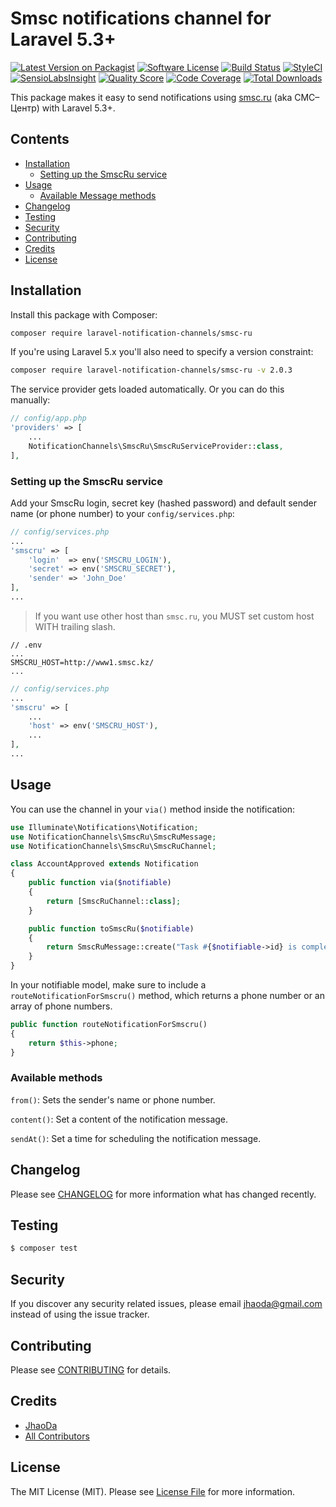 # Smsc notifications channel for Laravel 5.3+

[![Latest Version on Packagist](https://img.shields.io/packagist/v/laravel-notification-channels/smsc-ru.svg?style=flat-square)](https://packagist.org/packages/laravel-notification-channels/smsc-ru)
[![Software License](https://img.shields.io/badge/license-MIT-brightgreen.svg?style=flat-square)](LICENSE.md)
[![Build Status](https://img.shields.io/travis/laravel-notification-channels/smsc-ru/master.svg?style=flat-square)](https://travis-ci.org/laravel-notification-channels/smsc-ru)
[![StyleCI](https://styleci.io/repos/65589451/shield)](https://styleci.io/repos/65589451)
[![SensioLabsInsight](https://img.shields.io/sensiolabs/i/aceefe27-ba5a-49d7-9064-bc3abea0abeb.svg?style=flat-square)](https://insight.sensiolabs.com/projects/aceefe27-ba5a-49d7-9064-bc3abea0abeb)
[![Quality Score](https://img.shields.io/scrutinizer/g/laravel-notification-channels/smsc-ru.svg?style=flat-square)](https://scrutinizer-ci.com/g/laravel-notification-channels/smsc-ru)
[![Code Coverage](https://img.shields.io/scrutinizer/coverage/g/laravel-notification-channels/smsc-ru/master.svg?style=flat-square)](https://scrutinizer-ci.com/g/laravel-notification-channels/smsc-ru/?branch=master)
[![Total Downloads](https://img.shields.io/packagist/dt/laravel-notification-channels/smsc-ru.svg?style=flat-square)](https://packagist.org/packages/laravel-notification-channels/smsc-ru)

This package makes it easy to send notifications using [smsc.ru](//smsc.ru) (aka СМС–Центр) with Laravel 5.3+.

## Contents

- [Installation](#installation)
    - [Setting up the SmscRu service](#setting-up-the-SmscRu-service)
- [Usage](#usage)
    - [Available Message methods](#available-message-methods)
- [Changelog](#changelog)
- [Testing](#testing)
- [Security](#security)
- [Contributing](#contributing)
- [Credits](#credits)
- [License](#license)


## Installation

Install this package with Composer:

```bash
composer require laravel-notification-channels/smsc-ru
```

If you're using Laravel 5.x you'll also need to specify a version constraint:

```bash
composer require laravel-notification-channels/smsc-ru -v 2.0.3
```

The service provider gets loaded automatically. Or you can do this manually:
```php
// config/app.php
'providers' => [
    ...
    NotificationChannels\SmscRu\SmscRuServiceProvider::class,
],
```

### Setting up the SmscRu service

Add your SmscRu login, secret key (hashed password) and default sender name (or phone number) to your `config/services.php`:

```php
// config/services.php
...
'smscru' => [
    'login'  => env('SMSCRU_LOGIN'),
    'secret' => env('SMSCRU_SECRET'),
    'sender' => 'John_Doe'
],
...
```

> If you want use other host than `smsc.ru`, you MUST set custom host WITH trailing slash.

```
// .env
...
SMSCRU_HOST=http://www1.smsc.kz/
...
```

```php
// config/services.php
...
'smscru' => [
    ...
    'host' => env('SMSCRU_HOST'),
    ...
],
...
```

## Usage

You can use the channel in your `via()` method inside the notification:

```php
use Illuminate\Notifications\Notification;
use NotificationChannels\SmscRu\SmscRuMessage;
use NotificationChannels\SmscRu\SmscRuChannel;

class AccountApproved extends Notification
{
    public function via($notifiable)
    {
        return [SmscRuChannel::class];
    }

    public function toSmscRu($notifiable)
    {
        return SmscRuMessage::create("Task #{$notifiable->id} is complete!");
    }
}
```

In your notifiable model, make sure to include a `routeNotificationForSmscru()` method, which returns a phone number
or an array of phone numbers.

```php
public function routeNotificationForSmscru()
{
    return $this->phone;
}
```

### Available methods

`from()`: Sets the sender's name or phone number.

`content()`: Set a content of the notification message.

`sendAt()`: Set a time for scheduling the notification message.

## Changelog

Please see [CHANGELOG](CHANGELOG.md) for more information what has changed recently.

## Testing

``` bash
$ composer test
```

## Security

If you discover any security related issues, please email jhaoda@gmail.com instead of using the issue tracker.

## Contributing

Please see [CONTRIBUTING](CONTRIBUTING.md) for details.

## Credits

- [JhaoDa](https://github.com/jhaoda)
- [All Contributors](../../contributors)

## License

The MIT License (MIT). Please see [License File](LICENSE.md) for more information.
